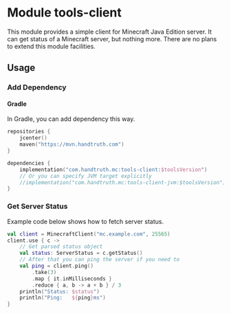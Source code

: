 # Module tools-client

This module provides a simple client for Minecraft Java Edition server. It can
get status of a Minecraft server, but nothing more. There are no plans to
extend this module facilities.

Usage
--------------------------------------

### Add Dependency

#### Gradle

In Gradle, you can add dependency this way.

```kotlin
repositories {
    jcenter()
    maven("https://mvn.handtruth.com")
}

dependencies {
    implementation("com.handtruth.mc:tools-client:$toolsVersion")
    // Or you can specify JVM target explicitly
    //implementation("com.handtruth.mc:tools-client-jvm:$toolsVersion")
}
```

### Get Server Status

Example code below shows how to fetch server status.

```kotlin
val client = MinecraftClient("mc.example.com", 25565)
client.use { c ->
    // Get parsed status object
    val status: ServerStatus = c.getStatus()
    // After that you can ping the server if you need to
    val ping = client.ping()
        .take(3)
        .map { it.inMilliseconds }
        .reduce { a, b -> a + b } / 3
    println("Status: $status")
    println("Ping:   ${ping}ms")
}
```
